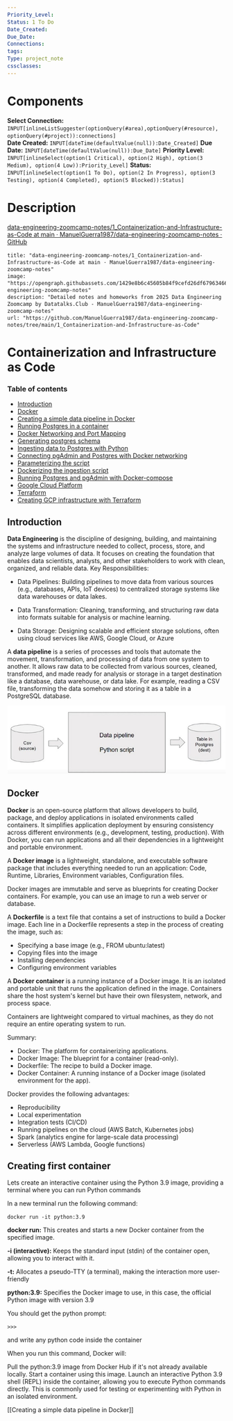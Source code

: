 ```yaml
---
Priority_Level: 
Status: 1 To Do
Date_Created: 
Due_Date: 
Connections: 
tags: 
Type: project_note
cssclasses:
---
```

# Components
**Select Connection:** `INPUT[inlineListSuggester(optionQuery(#area),optionQuery(#resource), optionQuery(#project)):connections]`  
**Date Created:** `INPUT[dateTime(defaultValue(null)):Date_Created]`
**Due Date:** `INPUT[dateTime(defaultValue(null)):Due_Date]`
**Priority Level:** `INPUT[inlineSelect(option(1 Critical), option(2 High), option(3 Medium), option(4 Low)):Priority_Level]`
**Status:** `INPUT[inlineSelect(option(1 To Do), option(2 In Progress), option(3 Testing), option(4 Completed), option(5 Blocked)):Status]`
# Description


[data-engineering-zoomcamp-notes/1\_Containerization-and-Infrastructure-as-Code at main · ManuelGuerra1987/data-engineering-zoomcamp-notes · GitHub](https://github.com/ManuelGuerra1987/data-engineering-zoomcamp-notes/tree/main/1_Containerization-and-Infrastructure-as-Code)

```embed
title: "data-engineering-zoomcamp-notes/1_Containerization-and-Infrastructure-as-Code at main · ManuelGuerra1987/data-engineering-zoomcamp-notes"
image: "https://opengraph.githubassets.com/1429e8b6c45605b84f9cefd26df6796346617de46fbd0e0e01af83fcc4d953b4/ManuelGuerra1987/data-engineering-zoomcamp-notes"
description: "Detailed notes and homeworks from 2025 Data Engineering Zoomcamp by Datatalks.Club - ManuelGuerra1987/data-engineering-zoomcamp-notes"
url: "https://github.com/ManuelGuerra1987/data-engineering-zoomcamp-notes/tree/main/1_Containerization-and-Infrastructure-as-Code"
```

# Containerization and Infrastructure as Code

### Table of contents

- [Introduction](https://github.com/ManuelGuerra1987/data-engineering-zoomcamp-notes/tree/main/1_Containerization-and-Infrastructure-as-Code#introduction)
- [Docker](https://github.com/ManuelGuerra1987/data-engineering-zoomcamp-notes/tree/main/1_Containerization-and-Infrastructure-as-Code#docker)
- [Creating a simple data pipeline in Docker](https://github.com/ManuelGuerra1987/data-engineering-zoomcamp-notes/tree/main/1_Containerization-and-Infrastructure-as-Code#creating-a-simple-data-pipeline-in-docker)
- [Running Postgres in a container](https://github.com/ManuelGuerra1987/data-engineering-zoomcamp-notes/tree/main/1_Containerization-and-Infrastructure-as-Code#running-postgres-in-a-container)
- [Docker Networking and Port Mapping](https://github.com/ManuelGuerra1987/data-engineering-zoomcamp-notes/tree/main/1_Containerization-and-Infrastructure-as-Code#docker-networking-and-port-mapping)
- [Generating postgres schema](https://github.com/ManuelGuerra1987/data-engineering-zoomcamp-notes/tree/main/1_Containerization-and-Infrastructure-as-Code#generating-postgres-schema)
- [Ingesting data to Postgres with Python](https://github.com/ManuelGuerra1987/data-engineering-zoomcamp-notes/tree/main/1_Containerization-and-Infrastructure-as-Code#ingesting-data-to-postgres-with-python)
- [Connecting pgAdmin and Postgres with Docker networking](https://github.com/ManuelGuerra1987/data-engineering-zoomcamp-notes/tree/main/1_Containerization-and-Infrastructure-as-Code#connecting-pgAdmin-and-postgres-with-docker-networking)
- [Parameterizing the script](https://github.com/ManuelGuerra1987/data-engineering-zoomcamp-notes/tree/main/1_Containerization-and-Infrastructure-as-Code#parameterizing-the-script)
- [Dockerizing the ingestion script](https://github.com/ManuelGuerra1987/data-engineering-zoomcamp-notes/tree/main/1_Containerization-and-Infrastructure-as-Code#dockerizing-the-ingestion-script)
- [Running Postgres and pgAdmin with Docker-compose](https://github.com/ManuelGuerra1987/data-engineering-zoomcamp-notes/tree/main/1_Containerization-and-Infrastructure-as-Code#running-postgres-and-pgAdmin-with-docker-compose)
- [Google Cloud Platform](https://github.com/ManuelGuerra1987/data-engineering-zoomcamp-notes/tree/main/1_Containerization-and-Infrastructure-as-Code#google-cloud-platform)
- [Terraform](https://github.com/ManuelGuerra1987/data-engineering-zoomcamp-notes/tree/main/1_Containerization-and-Infrastructure-as-Code#terraform)
- [Creating GCP infrastructure with Terraform](https://github.com/ManuelGuerra1987/data-engineering-zoomcamp-notes/tree/main/1_Containerization-and-Infrastructure-as-Code#creating-GCP-infrastructure-with-terraform)

## Introduction


**Data Engineering** is the discipline of designing, building, and maintaining the systems and infrastructure needed to collect, process, store, and analyze large volumes of data. It focuses on creating the foundation that enables data scientists, analysts, and other stakeholders to work with clean, organized, and reliable data. Key Responsibilities:

- Data Pipelines: Building pipelines to move data from various sources (e.g., databases, APIs, IoT devices) to centralized storage systems like data warehouses or data lakes.
    
- Data Transformation: Cleaning, transforming, and structuring raw data into formats suitable for analysis or machine learning.
    
- Data Storage: Designing scalable and efficient storage solutions, often using cloud services like AWS, Google Cloud, or Azure
    

A **data pipeline** is a series of processes and tools that automate the movement, transformation, and processing of data from one system to another. It allows raw data to be collected from various sources, cleaned, transformed, and made ready for analysis or storage in a target destination like a database, data warehouse, or data lake. For example, reading a CSV file, transforming the data somehow and storing it as a table in a PostgreSQL database.

[![pipeline](https://github.com/ManuelGuerra1987/data-engineering-zoomcamp-notes/raw/main/1_Containerization-and-Infrastructure-as-Code/images/pipeline.jpg)](https://github.com/ManuelGuerra1987/data-engineering-zoomcamp-notes/blob/main/1_Containerization-and-Infrastructure-as-Code/images/pipeline.jpg)

## Docker

**Docker** is an open-source platform that allows developers to build, package, and deploy applications in isolated environments called containers. It simplifies application deployment by ensuring consistency across different environments (e.g., development, testing, production). With Docker, you can run applications and all their dependencies in a lightweight and portable environment.

A **Docker image** is a lightweight, standalone, and executable software package that includes everything needed to run an application: Code, Runtime, Libraries, Environment variables, Configuration files.

Docker images are immutable and serve as blueprints for creating Docker containers. For example, you can use an image to run a web server or database.

A **Dockerfile** is a text file that contains a set of instructions to build a Docker image. Each line in a Dockerfile represents a step in the process of creating the image, such as:

- Specifying a base image (e.g., FROM ubuntu:latest)
- Copying files into the image
- Installing dependencies
- Configuring environment variables

A **Docker container** is a running instance of a Docker image. It is an isolated and portable unit that runs the application defined in the image. Containers share the host system's kernel but have their own filesystem, network, and process space.

Containers are lightweight compared to virtual machines, as they do not require an entire operating system to run.

Summary:

- Docker: The platform for containerizing applications.
- Docker Image: The blueprint for a container (read-only).
- Dockerfile: The recipe to build a Docker image.
- Docker Container: A running instance of a Docker image (isolated environment for the app).

Docker provides the following advantages:

- Reproducibility
- Local experimentation
- Integration tests (CI/CD)
- Running pipelines on the cloud (AWS Batch, Kubernetes jobs)
- Spark (analytics engine for large-scale data processing)
- Serverless (AWS Lambda, Google functions)

## Creating first container

[](https://github.com/ManuelGuerra1987/data-engineering-zoomcamp-notes/tree/main/1_Containerization-and-Infrastructure-as-Code#creating-first-container)

Lets create an interactive container using the Python 3.9 image, providing a terminal where you can run Python commands

In a new terminal run the following command:

```
docker run -it python:3.9
```

**docker run:** This creates and starts a new Docker container from the specified image.

**-i (interactive):** Keeps the standard input (stdin) of the container open, allowing you to interact with it.

**-t:** Allocates a pseudo-TTY (a terminal), making the interaction more user-friendly

**python:3.9:** Specifies the Docker image to use, in this case, the official Python image with version 3.9

You should get the python prompt:

```
>>>
```

and write any python code inside the container

When you run this command, Docker will:

Pull the python:3.9 image from Docker Hub if it's not already available locally. Start a container using this image. Launch an interactive Python 3.9 shell (REPL) inside the container, allowing you to execute Python commands directly. This is commonly used for testing or experimenting with Python in an isolated environment.

[[Creating a simple data pipeline in Docker]]